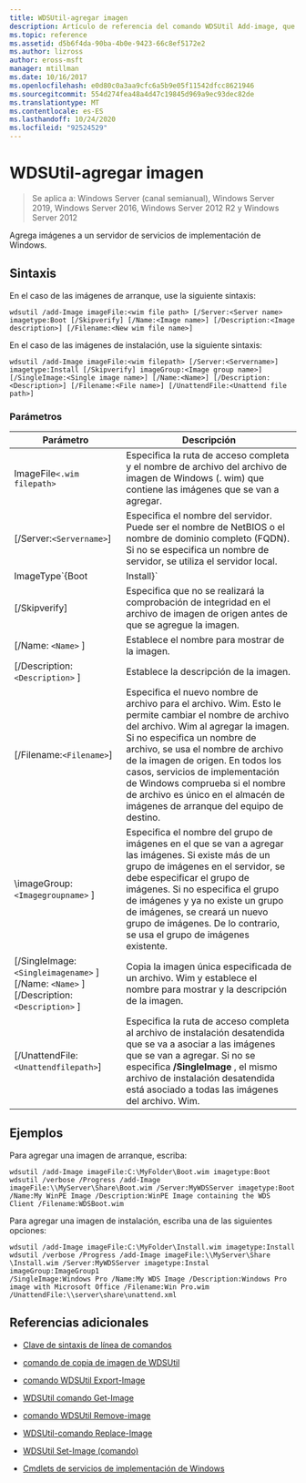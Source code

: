 ```yaml
---
title: WDSUtil-agregar imagen
description: Artículo de referencia del comando WDSUtil Add-image, que agrega imágenes a un servidor de servicios de implementación de Windows.
ms.topic: reference
ms.assetid: d5b6f4da-90ba-4b0e-9423-66c8ef5172e2
ms.author: lizross
author: eross-msft
manager: mtillman
ms.date: 10/16/2017
ms.openlocfilehash: e0d80c0a3aa9cfc6a5b9e05f11542dfcc8621946
ms.sourcegitcommit: 554d274fea48a4d47c19845d969a9ec93dec82de
ms.translationtype: MT
ms.contentlocale: es-ES
ms.lasthandoff: 10/24/2020
ms.locfileid: "92524529"
---
```

# <a name="wdsutil-add-image"></a>WDSUtil-agregar imagen

> Se aplica a: Windows Server (canal semianual), Windows Server 2019, Windows Server 2016, Windows Server 2012 R2 y Windows Server 2012

Agrega imágenes a un servidor de servicios de implementación de Windows.

## <a name="syntax"></a>Sintaxis

En el caso de las imágenes de arranque, use la siguiente sintaxis:

```
wdsutil /add-Image imageFile:<wim file path> [/Server:<Server name> imagetype:Boot [/Skipverify] [/Name:<Image name>] [/Description:<Image description>] [/Filename:<New wim file name>]
```

En el caso de las imágenes de instalación, use la siguiente sintaxis:

```
wdsutil /add-Image imageFile:<wim filepath> [/Server:<Servername>] imagetype:Install [/Skipverify] imageGroup:<Image group name>] [/SingleImage:<Single image name>] [/Name:<Name>] [/Description:<Description>] [/Filename:<File name>] [/UnattendFile:<Unattend file path>]
```

### <a name="parameters"></a>Parámetros

| Parámetro | Descripción |
|--|--|
| ImageFile`<.wim filepath>` | Especifica la ruta de acceso completa y el nombre de archivo del archivo de imagen de Windows (. wim) que contiene las imágenes que se van a agregar. |
| [/Server:`<Servername>`] | Especifica el nombre del servidor. Puede ser el nombre de NetBIOS o el nombre de dominio completo (FQDN). Si no se especifica un nombre de servidor, se utiliza el servidor local. |
| ImageType`{Boot|Install}` | Especifica el tipo de imágenes que se van a agregar. |
| [/Skipverify] | Especifica que no se realizará la comprobación de integridad en el archivo de imagen de origen antes de que se agregue la imagen. |
| [/Name: `<Name>` ] | Establece el nombre para mostrar de la imagen. |
| [/Description: `<Description>` ] | Establece la descripción de la imagen. |
| [/Filename:`<Filename>`] | Especifica el nuevo nombre de archivo para el archivo. Wim. Esto le permite cambiar el nombre de archivo del archivo. Wim al agregar la imagen. Si no especifica un nombre de archivo, se usa el nombre de archivo de la imagen de origen. En todos los casos, servicios de implementación de Windows comprueba si el nombre de archivo es único en el almacén de imágenes de arranque del equipo de destino. |
| \imageGroup: `<Imagegroupname>` ] | Especifica el nombre del grupo de imágenes en el que se van a agregar las imágenes. Si existe más de un grupo de imágenes en el servidor, se debe especificar el grupo de imágenes. Si no especifica el grupo de imágenes y ya no existe un grupo de imágenes, se creará un nuevo grupo de imágenes. De lo contrario, se usa el grupo de imágenes existente. |
| [/SingleImage: `<Singleimagename>` ] [/Name: `<Name>` ] [/Description: `<Description>` ] | Copia la imagen única especificada de un archivo. Wim y establece el nombre para mostrar y la descripción de la imagen. |
| [/UnattendFile:`<Unattendfilepath>`] | Especifica la ruta de acceso completa al archivo de instalación desatendida que se va a asociar a las imágenes que se van a agregar. Si no se especifica **/SingleImage** , el mismo archivo de instalación desatendida está asociado a todas las imágenes del archivo. Wim. |

## <a name="examples"></a>Ejemplos

Para agregar una imagen de arranque, escriba:

```
wdsutil /add-Image imageFile:C:\MyFolder\Boot.wim imagetype:Boot
wdsutil /verbose /Progress /add-Image imageFile:\\MyServer\Share\Boot.wim /Server:MyWDSServer imagetype:Boot /Name:My WinPE Image /Description:WinPE Image containing the WDS Client /Filename:WDSBoot.wim
```

Para agregar una imagen de instalación, escriba una de las siguientes opciones:

```
wdsutil /add-Image imageFile:C:\MyFolder\Install.wim imagetype:Install
wdsutil /verbose /Progress /add-Image imageFile:\\MyServer\Share \Install.wim /Server:MyWDSServer imagetype:Instal imageGroup:ImageGroup1
/SingleImage:Windows Pro /Name:My WDS Image /Description:Windows Pro image with Microsoft Office /Filename:Win Pro.wim /UnattendFile:\\server\share\unattend.xml
```

## <a name="additional-references"></a>Referencias adicionales

- [Clave de sintaxis de línea de comandos](command-line-syntax-key.md)

- [comando de copia de imagen de WDSUtil](wdsutil-copy-image.md)

- [comando WDSUtil Export-Image](wdsutil-export-image.md)

- [WDSUtil comando Get-Image](wdsutil-get-image.md)

- [comando WDSUtil Remove-image](wdsutil-remove-image.md)

- [WDSUtil-comando Replace-Image](wdsutil-replace-image.md)

- [WDSUtil Set-Image (comando)](wdsutil-set-image.md)

- [Cmdlets de servicios de implementación de Windows](/powershell/module/wds)
